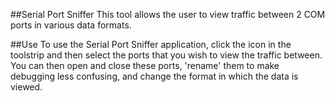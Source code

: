 ##Serial Port Sniffer
This tool allows the user to view traffic between 2 COM ports in various data formats.

##Use
To use the Serial Port Sniffer application, click the icon in the toolstrip and then select the ports that you wish to view the traffic between. You can then open and close these ports, 'rename' them to make debugging less confusing, and change the format in which the data is viewed.
